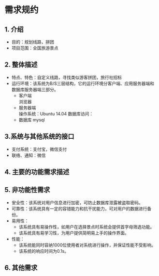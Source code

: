 # 需求规约

## 1. 介绍
+ 目的：规划线路，拼团
+ 项目范围：全国旅游景点

## 2. 整体描述
+ 特点、特色：自定义线路，寻找类似游客拼团，旅行社招标
+ 运行环境：该系统为B/S三层结构，它的运行环境分客户端、应用服务器端和数据库服务器端三部分。 
	+ 客户端  
		浏览器
	+ 服务器端  
		操作系统：Ubuntu 14.04
		数据库访问：
	+ 数据库
		mysql		 
	
## 3.系统与其他系统的接口
+ 支付系统：支付宝，微信支付
+ 联络、通知：微信

## 4. 主要的功能需求描述

## 5. 非功能性需求
+ 安全性：该系统对用户信息进行加密，可防止数据库泄露被盗取密码。
+ 可靠性：该系统具有一定的容错能力和抗干扰能力，可对用户的数据进行备份。
+ 易用性：
  +  该系统具有易操作性，如用户在选择景点时系统会提供首字母筛选功能。
  +  该系统具有易学习性，为用户提供简明易上手的操作界面。
+ 性能：
  + 该系统能同时容纳1000位使用者对系统进行操作，并保证性能不受影响。
  + 该系统的响应时间为0.1s。

## 6. 其他需求
